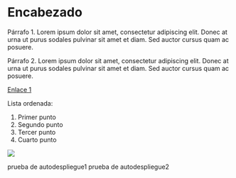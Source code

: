 # Encabezado

Párrafo 1. Lorem ipsum dolor sit amet, consectetur adipiscing elit. Donec at urna ut purus sodales pulvinar sit amet et diam. Sed auctor cursus quam ac posuere.

Párrafo 2. Lorem ipsum dolor sit amet, consectetur adipiscing elit. Donec at urna ut purus sodales pulvinar sit amet et diam. Sed auctor cursus quam ac posuere.

[Enlace 1](https://media.giphy.com/media/4N5ddOOJJ7gtKTgNac/giphy.gif)

Lista ordenada:

1. Primer punto
2. Segundo punto
3. Tercer punto
4. Cuarto punto

![](https://styles.redditmedia.com/t5_2qh1a/styles/communityIcon_m00t4v99ksj11.png)

prueba de autodespliegue1
prueba de autodespliegue2
